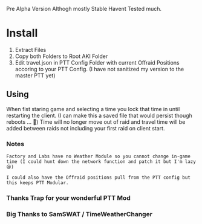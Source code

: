 Pre Alpha Version Althogh mostly Stable Havent Tested much.

# Install
1. Extract Files
2. Copy both Folders to Root AKI Folder
3. Edit travel.json in PTT Config Folder with current Offraid Positions accoring to your PTT Config. (I have not sanitized my version to the master PTT yet)

## Using

When fist staring game and selecting a time you lock that time in until restarting the client. (I can make this a saved file that would persist though reboots ... 🤔)
Time will no longer move out of raid and travel time will be added between raids not including your first raid on client start.


### Notes
`Factory and Labs have no Weather Module so you cannot change in-game time (I could hunt down the network function and patch it but I'm lazy 😪)`

`I could also have the Offraid positions pull from the PTT config but this keeps PTT Modular.`

### Thanks Trap for your wonderful PTT Mod

### Big Thanks to SamSWAT / TimeWeatherChanger

